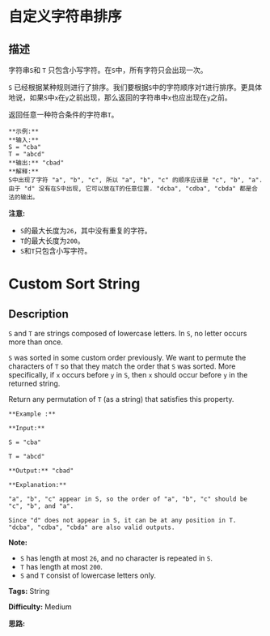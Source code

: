 # 自定义字符串排序

## 描述

字符串`S`和 `T` 只包含小写字符。在`S`中，所有字符只会出现一次。

`S` 已经根据某种规则进行了排序。我们要根据`S`中的字符顺序对`T`进行排序。更具体地说，如果`S`中`x`在`y`之前出现，那么返回的字符串中`x`也应出现在`y`之前。

返回任意一种符合条件的字符串`T`。

    
    
    **示例:**
    **输入:**
    S = "cba"
    T = "abcd"
    **输出:** "cbad"
    **解释:** 
    S中出现了字符 "a", "b", "c", 所以 "a", "b", "c" 的顺序应该是 "c", "b", "a". 
    由于 "d" 没有在S中出现, 它可以放在T的任意位置. "dcba", "cdba", "cbda" 都是合法的输出。
    

**注意:**

  * `S`的最大长度为`26`，其中没有重复的字符。
  * `T`的最大长度为`200`。
  * `S`和`T`只包含小写字符。



# Custom Sort String

## Description



`S` and `T` are strings composed of lowercase letters. In `S`, no letter occurs more than once.

`S` was sorted in some custom order previously. We want to permute the characters of `T` so that they match the order that `S` was sorted. More specifically, if `x` occurs before `y` in `S`, then `x` should occur before `y` in the returned string.

Return any permutation of `T` (as a string) that satisfies this property.

    
    
    **Example :**
    **Input:** 
    S = "cba"
    T = "abcd"
    **Output:** "cbad"
    **Explanation:** 
    "a", "b", "c" appear in S, so the order of "a", "b", "c" should be "c", "b", and "a". 
    Since "d" does not appear in S, it can be at any position in T. "dcba", "cdba", "cbda" are also valid outputs.
    



**Note:**

  * `S` has length at most `26`, and no character is repeated in `S`.
  * `T` has length at most `200`.
  * `S` and `T` consist of lowercase letters only.


**Tags:** String

**Difficulty:** Medium

**思路:**
